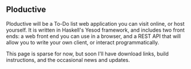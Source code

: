 ## Ploductive

Ploductive will be a To-Do list web application you can visit online, or
host yourself. It is written in Haskell's Yesod framework, and includes two
front ends: a web front end you can use in a browser, and a REST API that will
allow you to write your own client, or interact programmatically.

This page is sparse for now, but soon I'll have download links, build
instructions, and the occasional news and updates.
